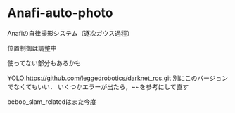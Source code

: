 # Anafi-auto-photo

Anafiの自律撮影システム（逐次ガウス過程）

位置制御は調整中

使ってない部分もあるかも

YOLO:https://github.com/leggedrobotics/darknet_ros.git
別にこのバージョンでなくてもいい．
いくつかエラーが出たら，~~を参考にして直す

bebop_slam_relatedはまた今度

